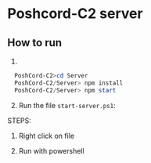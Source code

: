 # Poshcord-C2 server

## How to run

1.

```powershell
  PoshCord-C2>cd Server
  PoshCord-C2/Server> npm install
  PoshCord-C2/Server> npm start
```
2. Run the file `start-server.ps1`:

STEPS:
1. Right click on file
   
2. Run with powershell

